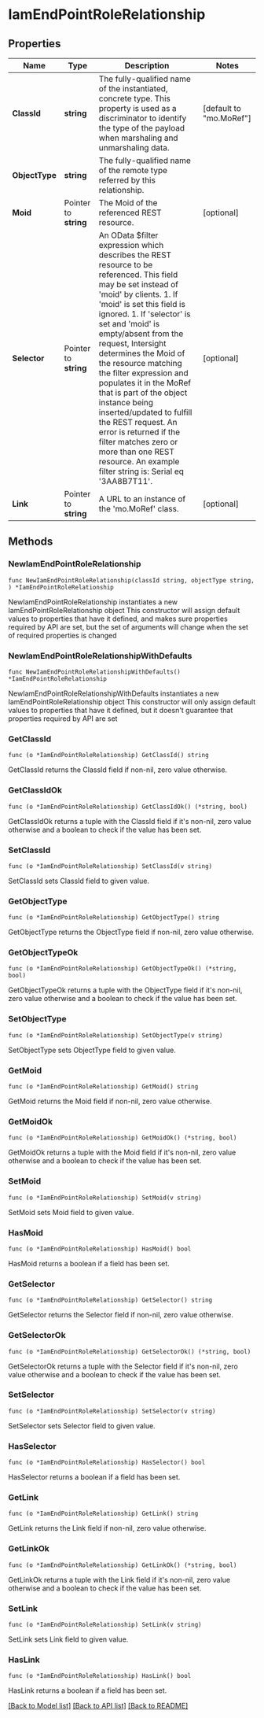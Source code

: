 # IamEndPointRoleRelationship

## Properties

Name | Type | Description | Notes
------------ | ------------- | ------------- | -------------
**ClassId** | **string** | The fully-qualified name of the instantiated, concrete type. This property is used as a discriminator to identify the type of the payload when marshaling and unmarshaling data. | [default to "mo.MoRef"]
**ObjectType** | **string** | The fully-qualified name of the remote type referred by this relationship. | 
**Moid** | Pointer to **string** | The Moid of the referenced REST resource. | [optional] 
**Selector** | Pointer to **string** | An OData $filter expression which describes the REST resource to be referenced. This field may be set instead of &#39;moid&#39; by clients. 1. If &#39;moid&#39; is set this field is ignored. 1. If &#39;selector&#39; is set and &#39;moid&#39; is empty/absent from the request, Intersight determines the Moid of the resource matching the filter expression and populates it in the MoRef that is part of the object instance being inserted/updated to fulfill the REST request. An error is returned if the filter matches zero or more than one REST resource. An example filter string is: Serial eq &#39;3AA8B7T11&#39;. | [optional] 
**Link** | Pointer to **string** | A URL to an instance of the &#39;mo.MoRef&#39; class. | [optional] 

## Methods

### NewIamEndPointRoleRelationship

`func NewIamEndPointRoleRelationship(classId string, objectType string, ) *IamEndPointRoleRelationship`

NewIamEndPointRoleRelationship instantiates a new IamEndPointRoleRelationship object
This constructor will assign default values to properties that have it defined,
and makes sure properties required by API are set, but the set of arguments
will change when the set of required properties is changed

### NewIamEndPointRoleRelationshipWithDefaults

`func NewIamEndPointRoleRelationshipWithDefaults() *IamEndPointRoleRelationship`

NewIamEndPointRoleRelationshipWithDefaults instantiates a new IamEndPointRoleRelationship object
This constructor will only assign default values to properties that have it defined,
but it doesn't guarantee that properties required by API are set

### GetClassId

`func (o *IamEndPointRoleRelationship) GetClassId() string`

GetClassId returns the ClassId field if non-nil, zero value otherwise.

### GetClassIdOk

`func (o *IamEndPointRoleRelationship) GetClassIdOk() (*string, bool)`

GetClassIdOk returns a tuple with the ClassId field if it's non-nil, zero value otherwise
and a boolean to check if the value has been set.

### SetClassId

`func (o *IamEndPointRoleRelationship) SetClassId(v string)`

SetClassId sets ClassId field to given value.


### GetObjectType

`func (o *IamEndPointRoleRelationship) GetObjectType() string`

GetObjectType returns the ObjectType field if non-nil, zero value otherwise.

### GetObjectTypeOk

`func (o *IamEndPointRoleRelationship) GetObjectTypeOk() (*string, bool)`

GetObjectTypeOk returns a tuple with the ObjectType field if it's non-nil, zero value otherwise
and a boolean to check if the value has been set.

### SetObjectType

`func (o *IamEndPointRoleRelationship) SetObjectType(v string)`

SetObjectType sets ObjectType field to given value.


### GetMoid

`func (o *IamEndPointRoleRelationship) GetMoid() string`

GetMoid returns the Moid field if non-nil, zero value otherwise.

### GetMoidOk

`func (o *IamEndPointRoleRelationship) GetMoidOk() (*string, bool)`

GetMoidOk returns a tuple with the Moid field if it's non-nil, zero value otherwise
and a boolean to check if the value has been set.

### SetMoid

`func (o *IamEndPointRoleRelationship) SetMoid(v string)`

SetMoid sets Moid field to given value.

### HasMoid

`func (o *IamEndPointRoleRelationship) HasMoid() bool`

HasMoid returns a boolean if a field has been set.

### GetSelector

`func (o *IamEndPointRoleRelationship) GetSelector() string`

GetSelector returns the Selector field if non-nil, zero value otherwise.

### GetSelectorOk

`func (o *IamEndPointRoleRelationship) GetSelectorOk() (*string, bool)`

GetSelectorOk returns a tuple with the Selector field if it's non-nil, zero value otherwise
and a boolean to check if the value has been set.

### SetSelector

`func (o *IamEndPointRoleRelationship) SetSelector(v string)`

SetSelector sets Selector field to given value.

### HasSelector

`func (o *IamEndPointRoleRelationship) HasSelector() bool`

HasSelector returns a boolean if a field has been set.

### GetLink

`func (o *IamEndPointRoleRelationship) GetLink() string`

GetLink returns the Link field if non-nil, zero value otherwise.

### GetLinkOk

`func (o *IamEndPointRoleRelationship) GetLinkOk() (*string, bool)`

GetLinkOk returns a tuple with the Link field if it's non-nil, zero value otherwise
and a boolean to check if the value has been set.

### SetLink

`func (o *IamEndPointRoleRelationship) SetLink(v string)`

SetLink sets Link field to given value.

### HasLink

`func (o *IamEndPointRoleRelationship) HasLink() bool`

HasLink returns a boolean if a field has been set.


[[Back to Model list]](../README.md#documentation-for-models) [[Back to API list]](../README.md#documentation-for-api-endpoints) [[Back to README]](../README.md)


